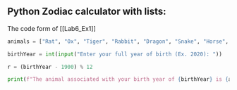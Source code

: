 ## Python Zodiac calculator with lists:
The code form of [[Lab6_Ex1]]

```python
animals = ["Rat", "Ox", "Tiger", "Rabbit", "Dragon", "Snake", "Horse", "Goat", "Monkey", "Rooster", "Dog", "Pig"]

birthYear = int(input("Enter your full year of birth (Ex. 2020): "))

r = (birthYear - 1900) % 12

print(f"The animal associated with your birth year of {birthYear} is {animals[r]}")
```
